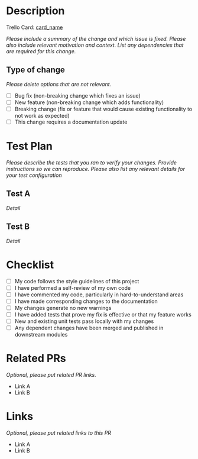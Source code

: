 # Description

Trello Card: [card_name](https://trello.com/c/XXXXXXXX)

*Please include a summary of the change and which issue is fixed. Please also include relevant motivation and context. List any dependencies that are required for this change.*

## Type of change

*Please delete options that are not relevant.*

- [ ] Bug fix (non-breaking change which fixes an issue)
- [ ] New feature (non-breaking change which adds functionality)
- [ ] Breaking change (fix or feature that would cause existing functionality to not work as expected)
- [ ] This change requires a documentation update

# Test Plan

*Please describe the tests that you ran to verify your changes. Provide instructions so we can reproduce. Please also list any relevant details for your test configuration*

## Test A

*Detail*

## Test B

*Detail*

# Checklist

- [ ] My code follows the style guidelines of this project
- [ ] I have performed a self-review of my own code
- [ ] I have commented my code, particularly in hard-to-understand areas
- [ ] I have made corresponding changes to the documentation
- [ ] My changes generate no new warnings
- [ ] I have added tests that prove my fix is effective or that my feature works
- [ ] New and existing unit tests pass locally with my changes
- [ ] Any dependent changes have been merged and published in downstream modules

# Related PRs

*Optional, please put related PR links.*

- Link A
- Link B

# Links

*Optional, please put related links to this PR*

- Link A
- Link B